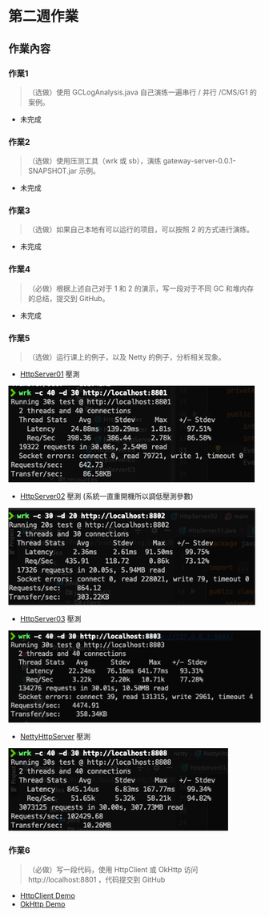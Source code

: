 # 第二週作業

## 作業內容

### 作業1
> （选做）使用 GCLogAnalysis.java 自己演练一遍串行 / 并行 /CMS/G1 的案例。

- 未完成

### 作業2
> （选做）使用压测工具（wrk 或 sb），演练 gateway-server-0.0.1-SNAPSHOT.jar 示例。

- 未完成

### 作業3
> （选做）如果自己本地有可以运行的项目，可以按照 2 的方式进行演练。

- 未完成

### 作業4
> （必做）根据上述自己对于 1 和 2 的演示，写一段对于不同 GC 和堆内存的总结，提交到 GitHub。

- 未完成

### 作業5
> （选做）运行课上的例子，以及 Netty 的例子，分析相关现象。

- [HttpServer01](./nio01/src/main/java/java0/nio01/server/HttpServer01.java) 壓測

![HttpServer01 壓測](./server-demo/server_1.png)

- [HttpServer02](./nio01/src/main/java/java0/nio01/server/HttpServer02.java) 壓測 (系統一直重開機所以調低壓測參數)

![HttpServer02 壓測](./server-demo/server_2.png)

- [HttpServer03](./nio01/src/main/java/java0/nio01/server/HttpServer03.java) 壓測

![HttpServer03 壓測](./server-demo/server_3.png)

- [NettyHttpServer](./nio01/src/main/java/java0/nio01/server/netty/NettyHttpServer.java) 壓測

![NettyHttpServer 壓測](./server-demo/netty_server.png)

### 作業6
> （必做）写一段代码，使用 HttpClient 或 OkHttp 访问  http://localhost:8801 ，代码提交到 GitHub

- [HttpClient Demo](./nio01/src/main/java/java0/nio01/client/HttpClient1.java)
- [OkHttp Demo](./nio01/src/main/java/java0/nio01/client/OkHttpClient1.java)

